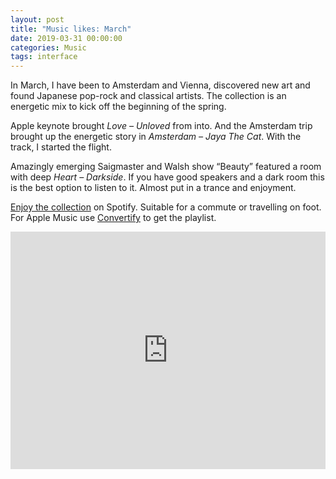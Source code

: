 ```yaml
---
layout: post
title: "Music likes: March"
date: 2019-03-31 00:00:00
categories: Music
tags: interface
---
```


In March, I have been to Amsterdam and Vienna, discovered new art and found Japanese pop-rock and classical artists. The collection is an energetic mix to kick off the beginning of the spring.

Apple keynote brought *Love – Unloved* from into. And the Amsterdam trip brought up the energetic story in *Amsterdam – Jaya The Cat*. With the track, I started the flight.

Amazingly emerging Saigmaster and Walsh show “Beauty” featured a room with deep *Heart – Darkside*. If you have good speakers and a dark room this is the best option to listen to it. Almost put in a trance and enjoyment.

[Enjoy the collection](https://open.spotify.com/user/yuriysteam/playlist/0IFV7lB9iYvDQlfnlyXznF?si=NnTqLOFgS5KMmknQ_ArbLQ) on Spotify. Suitable for a commute or travelling on foot. For Apple Music use [Convertify](https://haydenhong.com/convertify/) to get the playlist.



<iframe src="https://open.spotify.com/embed/user/yuriysteam/playlist/0IFV7lB9iYvDQlfnlyXznF" width="100%" height="380" frameborder="0" allowtransparency="true" allow="encrypted-media"></iframe>